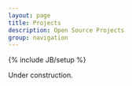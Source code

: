 ```yaml
---
layout: page
title: Projects
description: Open Source Projects
group: navigation
---
```

{% include JB/setup %}

Under construction.
